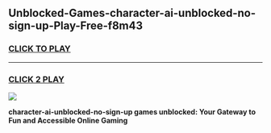 
## Unblocked-Games-character-ai-unblocked-no-sign-up-Play-Free-f8m43
<h3>
<a href="https://premium76.site?title=character-ai-unblocked-no-sign-up&ref=21A">CLICK TO PLAY</a></h3>
<hr>

<h3>
<a href="https://premium76.site?title=character-ai-unblocked-no-sign-up&ref=21A">CLICK 2 PLAY</a>
  
</h3>

<a href="https://premium76.site?title=character-ai-unblocked-no-sign-up&ref=21A"><img src="https://clearcache.store/games.png"></a>


**character-ai-unblocked-no-sign-up games unblocked: Your Gateway to Fun and Accessible Online Gaming**
